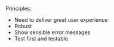 Principles:
- Need to deliver great user experience
- Robust
- Show sensible error messages
- Test first and testable
